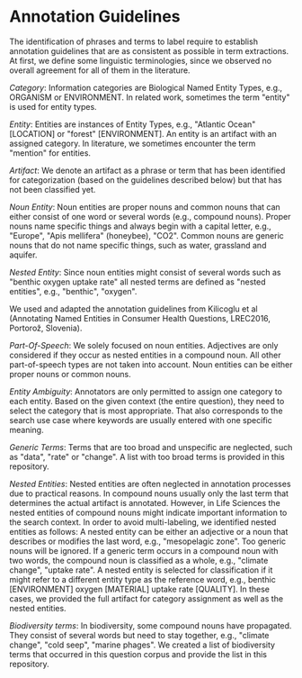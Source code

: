 # Annotation Guidelines

The identification of phrases and terms to label require to establish annotation guidelines that are as consistent as possible in term extractions. At first, we define some linguistic terminologies, since we observed no overall agreement for all of them in the literature.

<em>Category</em>: Information categories are Biological Named Entity Types, e.g., ORGANISM or ENVIRONMENT. In related work, sometimes the term "entity" is used for entity types.

<em>Entity</em>: Entities are instances of Entity Types, e.g., "Atlantic Ocean" [LOCATION] or "forest" [ENVIRONMENT]. An entity is an artifact with an assigned category. In literature, we sometimes encounter the term "mention" for entities.

<em>Artifact</em>: We denote an artifact as a phrase or term that has been identified for categorization (based on the guidelines described below) but that has not been classified yet.

<em>Noun Entity</em>: Noun entities are proper nouns and common nouns that can either consist of one word or several words (e.g., compound nouns). Proper nouns name specific things and always begin with a capital letter, e.g., "Europe", "Apis mellifera" (honeybee), "CO2". Common nouns are generic nouns that do not name specific things, such as water, grassland and aquifer.

<em>Nested Entity</em>: Since noun entities might consist of several words such as "benthic oxygen uptake rate" all nested terms are defined as "nested entities", e.g., "benthic", "oxygen".


We used and adapted the annotation guidelines from Kilicoglu et al (Annotating Named Entities in Consumer Health Questions, LREC2016, Portorož, Slovenia).

<em>Part-Of-Speech</em>: We solely focused on noun entities. Adjectives are only considered if they occur as nested entities in a compound noun. All other part-of-speech types are not taken into account. Noun entities can be either proper nouns or common nouns.

<em>Entity Ambiguity</em>: Annotators are only permitted to assign one category to each entity. Based on the given context (the entire question), they need to select the category that is most appropriate. That also corresponds to the search use case where keywords are usually entered with one specific meaning.

<em>Generic Terms</em>: Terms that are too broad and unspecific are neglected, such as "data", "rate" or "change". A list with too broad terms is provided in this repository.

<em>Nested Entities</em>: Nested entities are often neglected in annotation processes due to practical reasons. In compound nouns usually only the last term that determines the actual artifact is annotated. However, in Life Sciences the nested entities of compound nouns might indicate important information to the search context. In order to avoid multi-labeling, we identified nested entities as follows:
A nested entity can be either an adjective or a noun that describes or modifies the last word, e.g., "mesopelagic zone". Too generic nouns will be ignored. If a generic term occurs in a compound noun with two words, the compound noun is classified as a whole, e.g., "climate change", "uptake rate". A nested entity is selected for classification if it might refer to a different entity type as the reference word, e.g., benthic [ENVIRONMENT] oxygen [MATERIAL] uptake rate [QUALITY]. In these cases, we provided the full artifact for category assignment as well as the nested entities.

<em>Biodiversity terms</em>: In biodiversity, some compound nouns have propagated. They consist of several words but need to stay together, e.g., "climate change", "cold seep", "marine phages". We created a list of biodiversity terms that occurred in this question corpus and provide the list in this repository.


